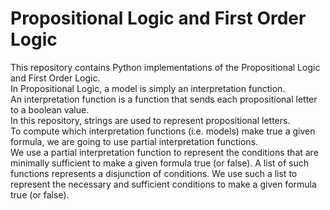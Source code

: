 # Propositional Logic and First Order Logic
This repository contains Python implementations of the Propositional Logic and First Order Logic.<br>
In Propositional Logic, a model is simply an interpretation function.<br>
An interpretation function is a function that sends each propositional letter to a boolean value.<br>
In this repository, strings are used to represent propositional letters.<br>
To compute which interpretation functions (i.e. models) make true a given formula, we are going to use partial interpretation functions.<br>
We use a partial interpretation function to represent the conditions that are minimally sufficient to make a given formula true (or false). A list of such functions represents a disjunction of conditions. We use such a list to represent the necessary and sufficient conditions to make a given formula true (or false).<br>

